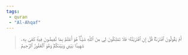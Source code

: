 ```yaml
---
tags: 
 - quran 
 - "Al-Ahqaf"
---
```


> أَمۡ يَقُولُونَ ٱفۡتَرَىٰهُۖ قُلۡ إِنِ ٱفۡتَرَيۡتُهُۥ فَلَا تَمۡلِكُونَ لِي مِنَ ٱللَّهِ شَيۡـًٔاۖ هُوَ أَعۡلَمُ بِمَا تُفِيضُونَ فِيهِۚ كَفَىٰ بِهِۦ شَهِيدَۢا بَيۡنِي وَبَيۡنَكُمۡۖ وَهُوَ ٱلۡغَفُورُ ٱلرَّحِيمُ
